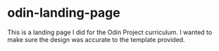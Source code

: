 # odin-landing-page

This is a landing page I did for the Odin Project curriculum. I wanted to make sure the design was accurate to the template provided.

